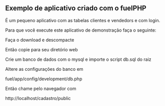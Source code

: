 ## Exemplo de aplicativo criado com o fuelPHP

É um pequeno aplicativo com as tabelas clientes e vendedors e com login.

Para que você execute este aplicativo de demonstração faça o seguinte:

Faça o download e descompacte

Então copie para seu diretório web

Crie um banco de dados com o mysql e importe o script db.sql do raiz

Altere as configurações do banco em

fuel/app/config/development/db.php

Então chame pelo navegador com

http://localhost/cadastro/public


